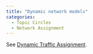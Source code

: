 ```yaml
---
title: "Dynamic network models"
categories:
  - Topic Circles
  - Network Assignment
---
```


See [Dynamic Traffic Assignment](Dynamic_Traffic_Assignment).
